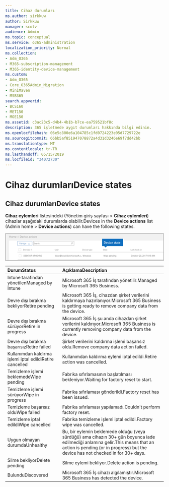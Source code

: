 ```yaml
---
title: Cihaz durumları
ms.author: sirkkuw
author: Sirkkuw
manager: scotv
audience: Admin
ms.topic: conceptual
ms.service: o365-administration
localization_priority: Normal
ms.collection:
- Adm_O365
- M365-subscription-management
- M365-identity-device-management
ms.custom:
- Adm_O365
- Core_O365Admin_Migration
- MiniMaven
- MSB365
search.appverid:
- BCS160
- MET150
- MOE150
ms.assetid: c3ac23c5-d4b4-4b1b-b7ce-ea759521bf8c
description: 365 işletmede aygıt durumları hakkında bilgi edinin.
ms.openlocfilehash: 06e5c800e6a104785c1fd0724223e05d7729722e
ms.sourcegitcommit: 66bb5af851947078872a4d31d3246e69f7dd42bb
ms.translationtype: MT
ms.contentlocale: tr-TR
ms.lasthandoff: 05/15/2019
ms.locfileid: "34072730"
---
```

# <a name="device-states"></a><span data-ttu-id="0dca6-103">Cihaz durumları</span><span class="sxs-lookup"><span data-stu-id="0dca6-103">Device states</span></span>

## <a name="device-states"></a><span data-ttu-id="0dca6-104">Cihaz durumları</span><span class="sxs-lookup"><span data-stu-id="0dca6-104">Device states</span></span>

<span data-ttu-id="0dca6-105">**Cihaz eylemleri** listesindeki (Yönetim giriş sayfası \> **Cihaz eylemleri**) cihazlar aşağıdaki durumlarda olabilir.</span><span class="sxs-lookup"><span data-stu-id="0dca6-105">Devices in the **Device actions** list (Admin home \> **Device actions**) can have the following states.</span></span>
  
![In the Device actions list, you can see the Devices states.](media/a621c47e-45d9-4e1a-beb9-c03254d40c1d.png)
  
|<span data-ttu-id="0dca6-107">**Durum**</span><span class="sxs-lookup"><span data-stu-id="0dca6-107">**Status**</span></span>|<span data-ttu-id="0dca6-108">**Açıklama**</span><span class="sxs-lookup"><span data-stu-id="0dca6-108">**Description**</span></span>|
|:-----|:-----|
|<span data-ttu-id="0dca6-109">Intune tarafından yönetilen</span><span class="sxs-lookup"><span data-stu-id="0dca6-109">Managed by Intune</span></span>  <br/> |<span data-ttu-id="0dca6-110">Microsoft 365 İş tarafından yönetilir.</span><span class="sxs-lookup"><span data-stu-id="0dca6-110">Managed by Microsoft 365 Business.</span></span>  <br/> |
|<span data-ttu-id="0dca6-111">Devre dışı bırakma bekliyor</span><span class="sxs-lookup"><span data-stu-id="0dca6-111">Retire pending</span></span>  <br/> |<span data-ttu-id="0dca6-112">Microsoft 365 İş, cihazdan şirket verilerini kaldırmaya hazırlanıyor.</span><span class="sxs-lookup"><span data-stu-id="0dca6-112">Microsoft 365 Business is getting ready to remove company data from the device.</span></span>  <br/> |
|<span data-ttu-id="0dca6-113">Devre dışı bırakma sürüyor</span><span class="sxs-lookup"><span data-stu-id="0dca6-113">Retire in progress</span></span>  <br/> |<span data-ttu-id="0dca6-114">Microsoft 365 İş şu anda cihazdan şirket verilerini kaldırıyor.</span><span class="sxs-lookup"><span data-stu-id="0dca6-114">Microsoft 365 Business is currently removing company data from the device.</span></span>  <br/> |
|<span data-ttu-id="0dca6-115">Devre dışı bırakma başarısız</span><span class="sxs-lookup"><span data-stu-id="0dca6-115">Retire failed</span></span>  <br/> | <span data-ttu-id="0dca6-116">Şirket verilerini kaldırma işlemi başarısız oldu.</span><span class="sxs-lookup"><span data-stu-id="0dca6-116">Remove company data action failed.</span></span>  <br/> |
|<span data-ttu-id="0dca6-117">Kullanımdan kaldırma işlemi iptal edildi</span><span class="sxs-lookup"><span data-stu-id="0dca6-117">Retire cancelled</span></span>  <br/> |<span data-ttu-id="0dca6-118">Kullanımdan kaldırma eylemi iptal edildi.</span><span class="sxs-lookup"><span data-stu-id="0dca6-118">Retire action was cancelled.</span></span>  <br/> |
|<span data-ttu-id="0dca6-119">Temizleme işlemi beklemede</span><span class="sxs-lookup"><span data-stu-id="0dca6-119">Wipe pending</span></span>  <br/> |<span data-ttu-id="0dca6-120">Fabrika sıfırlamasının başlatılması bekleniyor.</span><span class="sxs-lookup"><span data-stu-id="0dca6-120">Waiting for factory reset to start.</span></span>  <br/> |
|<span data-ttu-id="0dca6-121">Temizleme işlemi sürüyor</span><span class="sxs-lookup"><span data-stu-id="0dca6-121">Wipe in progress</span></span>  <br/> |<span data-ttu-id="0dca6-122">Fabrika sıfırlaması gönderildi.</span><span class="sxs-lookup"><span data-stu-id="0dca6-122">Factory reset has been issued.</span></span>  <br/> |
|<span data-ttu-id="0dca6-123">Temizleme başarısız oldu</span><span class="sxs-lookup"><span data-stu-id="0dca6-123">Wipe failed</span></span>  <br/> |<span data-ttu-id="0dca6-124">Fabrika sıfırlaması yapılamadı.</span><span class="sxs-lookup"><span data-stu-id="0dca6-124">Couldn't perform factory reset.</span></span>  <br/> |
|<span data-ttu-id="0dca6-125">Temizleme iptal edildi</span><span class="sxs-lookup"><span data-stu-id="0dca6-125">Wipe cancelled</span></span>  <br/> |<span data-ttu-id="0dca6-126">Fabrika temizleme işlemi iptal edildi.</span><span class="sxs-lookup"><span data-stu-id="0dca6-126">Factory wipe was cancelled.</span></span>  <br/> |
|<span data-ttu-id="0dca6-127">Uygun olmayan durumda</span><span class="sxs-lookup"><span data-stu-id="0dca6-127">Unhealthy</span></span>  <br/> |<span data-ttu-id="0dca6-128">Bu, bir eylemin beklemede olduğu (veya sürdüğü) ama cihazın 30+ gün boyunca iade edilmediği anlamına gelir.</span><span class="sxs-lookup"><span data-stu-id="0dca6-128">This means that an action is pending (or in progress) but the device has not checked in for 30+ days.</span></span>  <br/> |
|<span data-ttu-id="0dca6-129">Silme bekliyor</span><span class="sxs-lookup"><span data-stu-id="0dca6-129">Delete pending</span></span>  <br/> |<span data-ttu-id="0dca6-130">Silme eylemi bekliyor.</span><span class="sxs-lookup"><span data-stu-id="0dca6-130">Delete action is pending.</span></span>  <br/> |
|<span data-ttu-id="0dca6-131">Bulundu</span><span class="sxs-lookup"><span data-stu-id="0dca6-131">Discovered</span></span>  <br/> |<span data-ttu-id="0dca6-132">Microsoft 365 İş cihazı algılamıştır.</span><span class="sxs-lookup"><span data-stu-id="0dca6-132">Microsoft 365 Business has detected the device.</span></span>  <br/> |
   
